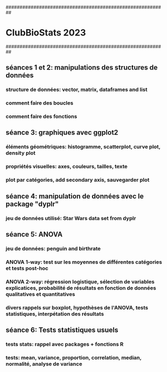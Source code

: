 ##########################################################

# ClubBioStats 2023

##########################################################

## séances 1 et 2: manipulations des structures de données

### structure de données: vector, matrix, dataframes and list
### comment faire des boucles 
### comment faire des fonctions

## séance 3: graphiques avec ggplot2

###  éléments géométriques: histogramme, scatterplot, curve plot, density plot
### propriétés visuelles: axes, couleurs, tailles, texte
### plot par catégories, add secondary axis, sauvegarder plot

## séance 4: manipulation de données avec le package "dyplr"
### jeu de données utilisé: Star Wars data set from dyplr

## séance 5: ANOVA
### jeu de données: penguin and birthrate
### ANOVA 1-way: test sur les moyennes de différentes catégories et tests post-hoc
### ANOVA 2-way: régression logistique, sélection de variables explicatices, probabilité de résultats en fonction de données qualitatives et quantitatives
### divers rappels sur boxplot, hypothèses de l'ANOVA, tests statistiques, interpétation des résultats

## séance 6: Tests statistiques usuels
### tests stats: rappel avec packages + fonctions R
### tests: mean, variance, proportion, correlation, median, normalité, analyse de variance


